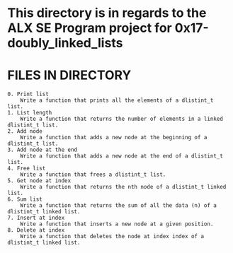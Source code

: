 # This directory is in regards to the ALX SE Program project for 0x17-doubly_linked_lists

# FILES IN DIRECTORY

    0. Print list 
        Write a function that prints all the elements of a dlistint_t list.
    1. List length 
        Write a function that returns the number of elements in a linked dlistint_t list.
    2. Add node
        Write a function that adds a new node at the beginning of a dlistint_t list.
    3. Add node at the end 
        Write a function that adds a new node at the end of a dlistint_t list.
    4. Free list 
        Write a function that frees a dlistint_t list.
    5. Get node at index
        Write a function that returns the nth node of a dlistint_t linked list.
    6. Sum list 
        Write a function that returns the sum of all the data (n) of a dlistint_t linked list.
    7. Insert at index 
        Write a function that inserts a new node at a given position.
    8. Delete at index 
        Write a function that deletes the node at index index of a dlistint_t linked list.